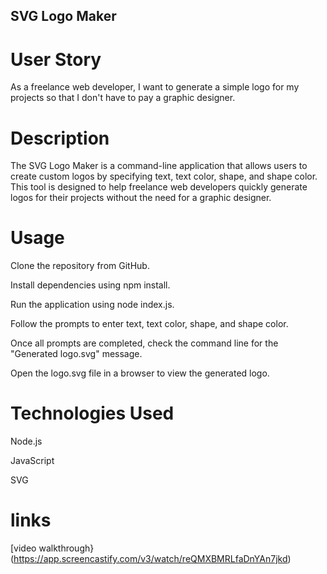 ## SVG Logo Maker

# User Story

As a freelance web developer, I want to generate a simple logo for my projects so that I don't have to pay a graphic designer.


# Description

The SVG Logo Maker is a command-line application that allows users to create custom logos by specifying text, text color, shape, and shape color. This tool is designed to help freelance web developers quickly generate logos for their projects without the need for a graphic designer.


# Usage


Clone the repository from GitHub.

Install dependencies using npm install.

Run the application using node index.js.

Follow the prompts to enter text, text color, shape, and shape color.

Once all prompts are completed, check the command line for the "Generated logo.svg" message.

Open the logo.svg file in a browser to view the generated logo.


# Technologies Used


Node.js

JavaScript

SVG

# links 
[video walkthrough}(https://app.screencastify.com/v3/watch/reQMXBMRLfaDnYAn7jkd)
